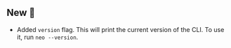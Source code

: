 <!-- markdownlint-disable MD041 -->

## New 🚀

- Added `version` flag. This will print the current version of the CLI. To use it, run `neo --version`.
